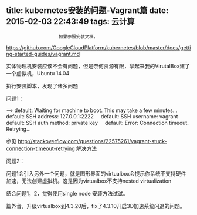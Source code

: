 title: kubernetes安装的问题-Vagrant篇
date: 2015-02-03 22:43:49
tags: 云计算
---


						如果参照安装文档，
https://github.com/GoogleCloudPlatform/kubernetes/blob/master/docs/getting-started-guides/vagrant.md

实体物理机安装应该不会有问题，但是奈何资源有限，拿起来我的VirutalBox建了一个虚拟机，Ubuntu 14.04

执行安装脚本，发现了诸多问题


问题1：

==> default: Waiting for machine to boot. This may take a few minutes...
    default: SSH address: 127.0.0.1:2222
    default: SSH username: vagrant
    default: SSH auth method: private key
    default: Error: Connection timeout. Retrying...

参见 http://stackoverflow.com/questions/22575261/vagrant-stuck-connection-timeout-retrying 解决方法


问题2：

问题1会引入另外一个问题，就是图形界面的virtualbox会提示你系统不支持硬件加速，无法创建虚拟机。这是因为virtualbox不支持nested virtualization


结合问题1，2，觉得使用single node 安装方法试试。

篇外音，升级virtualbox到4.3.20后，fix了4.3.10开启3D加速系统闪退的问题。


                                   
